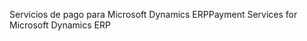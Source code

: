 <span data-ttu-id="a2f37-101">Servicios de pago para Microsoft Dynamics ERP</span><span class="sxs-lookup"><span data-stu-id="a2f37-101">Payment Services for Microsoft Dynamics ERP</span></span>